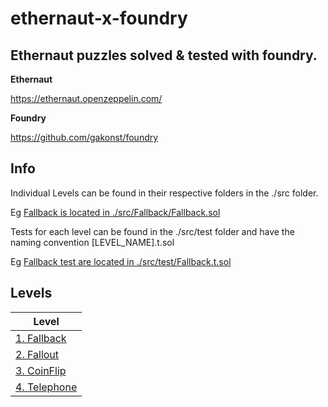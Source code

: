 # ethernaut-x-foundry

## Ethernaut puzzles solved & tested with foundry.

**Ethernaut**

https://ethernaut.openzeppelin.com/

**Foundry**

https://github.com/gakonst/foundry


## Info

Individual Levels can be found in their respective folders in the ./src folder.  

Eg [Fallback is located in ./src/Fallback/Fallback.sol](src/Fallback/Fallback.sol)


Tests for each level can be found in the ./src/test folder and have the naming convention [LEVEL_NAME].t.sol 

Eg [Fallback test are located in ./src/test/Fallback.t.sol](src/test/Fallback.t.sol)


## Levels

| Level | 
| ------------- |
| [1. Fallback](src/Fallback/README.md) |
| [2. Fallout](src/Fallout/README.md) |
| [3. CoinFlip](src/CoinFlip/README.md) |
| [4. Telephone](src/Telephone/README.md) |

